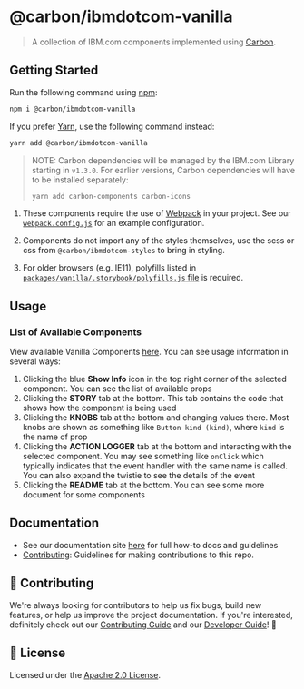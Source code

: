 # @carbon/ibmdotcom-vanilla

> A collection of IBM.com components implemented using
> [Carbon](https://www.carbondesignsystem.com/).

## Getting Started

Run the following command using [npm](https://www.npmjs.com/):

```bash
npm i @carbon/ibmdotcom-vanilla
```

If you prefer [Yarn](https://yarnpkg.com/en/), use the following command
instead:

```bash
yarn add @carbon/ibmdotcom-vanilla
```

> NOTE: Carbon dependencies will be managed by the IBM.com Library starting in
> `v1.3.0`. For earlier versions, Carbon dependencies will have to be installed
> separately:
>
> ```bash
> yarn add carbon-components carbon-icons
> ```

1. These components require the use of [Webpack](https://webpack.js.org/) in
   your project. See our
   [`webpack.config.js`](https://github.com/carbon-design-system/ibm-dotcom-library/blob/master/packages/vanilla/.storybook/webpack.config.js)
   for an example configuration.

2. Components do not import any of the styles themselves, use the scss or css
   from `@carbon/ibmdotcom-styles` to bring in styling.

3. For older browsers (e.g. IE11), polyfills listed in
   [`packages/vanilla/.storybook/polyfills.js` file](https://github.com/carbon-design-system/ibm-dotcom-library/blob/master/packages/vanilla/.storybook/polyfills.js)
   is required.

## Usage

### List of Available Components

View available Vanilla Components
[here](https://ibmdotcom-vanilla.mybluemix.net). You can see usage information
in several ways:

1. Clicking the blue **Show Info** icon in the top right corner of the selected
   component. You can see the list of available props
2. Clicking the **STORY** tab at the bottom. This tab contains the code that
   shows how the component is being used
3. Clicking the **KNOBS** tab at the bottom and changing values there. Most
   knobs are shown as something like `Button kind (kind)`, where `kind` is the
   name of prop
4. Clicking the **ACTION LOGGER** tab at the bottom and interacting with the
   selected component. You may see something like `onClick` which typically
   indicates that the event handler with the same name is called. You can also
   expand the twistie to see the details of the event
5. Clicking the **README** tab at the bottom. You can see some more document for
   some components

## Documentation

- See our documentation site [here](https://carbon-for-ibm.mybluemix.net) for
  full how-to docs and guidelines
- [Contributing](https://github.com/carbon-design-system/ibm-dotcom-library/blob/master/.github/CONTRIBUTING.md):
  Guidelines for making contributions to this repo.

## 🙌 Contributing

We're always looking for contributors to help us fix bugs, build new features,
or help us improve the project documentation. If you're interested, definitely
check out our
[Contributing Guide](https://github.com/carbon-design-system/ibm-dotcom-library/blob/master/.github/CONTRIBUTING.md)
and our
[Developer Guide](https://github.com/carbon-design-system/ibm-dotcom-library/blob/master/docs/developing.md)!
👀

## 📝 License

Licensed under the
[Apache 2.0 License](https://github.com/carbon-design-system/ibm-dotcom-library/blob/master/LICENSE).
